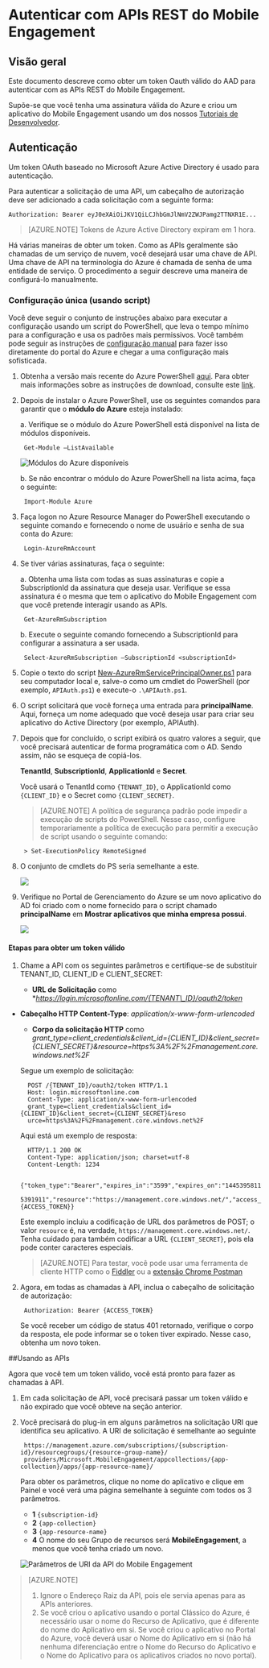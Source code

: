 <properties 
	pageTitle="Autenticar com APIs REST do Mobile Engagement"
	description="Descreve como autenticar com APIs REST do Azure Mobile Engagement" 
	services="mobile-engagement" 
	documentationCenter="mobile" 
	authors="piyushjo"
	manager="erikre"
	editor=""/>

<tags
	ms.service="mobile-engagement"
	ms.devlang="na"
	ms.topic="article"
	ms.tgt_pltfrm="mobile-multiple"
	ms.workload="mobile" 
	ms.date="03/11/2016"
	ms.author="wesmc"/>

# Autenticar com APIs REST do Mobile Engagement

## Visão geral

Este documento descreve como obter um token Oauth válido do AAD para autenticar com as APIs REST do Mobile Engagement.

Supõe-se que você tenha uma assinatura válida do Azure e criou um aplicativo do Mobile Engagement usando um dos nossos [Tutoriais de Desenvolvedor](mobile-engagement-windows-store-dotnet-get-started.md).

## Autenticação

Um token OAuth baseado no Microsoft Azure Active Directory é usado para autenticação.

Para autenticar a solicitação de uma API, um cabeçalho de autorização deve ser adicionado a cada solicitação com a seguinte forma:

	Authorization: Bearer eyJ0eXAiOiJKV1QiLCJhbGmJlNmV2ZWJPamg2TTNXR1E...

>[AZURE.NOTE] Tokens de Azure Active Directory expiram em 1 hora.

Há várias maneiras de obter um token. Como as APIs geralmente são chamadas de um serviço de nuvem, você desejará usar uma chave de API. Uma chave de API na terminologia do Azure é chamada de senha de uma entidade de serviço. O procedimento a seguir descreve uma maneira de configurá-lo manualmente.

### Configuração única (usando script)

Você deve seguir o conjunto de instruções abaixo para executar a configuração usando um script do PowerShell, que leva o tempo mínimo para a configuração e usa os padrões mais permissivos. Você também pode seguir as instruções de [configuração manual](mobile-engagement-api-authentication-manual.md) para fazer isso diretamente do portal do Azure e chegar a uma configuração mais sofisticada.

1. Obtenha a versão mais recente do Azure PowerShell [aqui](http://aka.ms/webpi-azps). Para obter mais informações sobre as instruções de download, consulte este [link](../powershell-install-configure.md).  

2. Depois de instalar o Azure PowerShell, use os seguintes comandos para garantir que o **módulo do Azure** esteja instalado:

    a. Verifique se o módulo do Azure PowerShell está disponível na lista de módulos disponíveis.
    
		Get-Module –ListAvailable 

	![Módulos do Azure disponíveis][1]
    	
    b. Se não encontrar o módulo do Azure PowerShell na lista acima, faça o seguinte:
    	
		Import-Module Azure 
    	
3. Faça logon no Azure Resource Manager do PowerShell executando o seguinte comando e fornecendo o nome de usuário e senha de sua conta do Azure:
    	
		Login-AzureRmAccount

4. Se tiver várias assinaturas, faça o seguinte:

	a. Obtenha uma lista com todas as suas assinaturas e copie a SubscriptionId da assinatura que deseja usar. Verifique se essa assinatura é o mesma que tem o aplicativo do Mobile Engagement com que você pretende interagir usando as APIs.

		Get-AzureRmSubscription

	b. Execute o seguinte comando fornecendo a SubscriptionId para configurar a assinatura a ser usada.

		Select-AzureRmSubscription –SubscriptionId <subscriptionId>

5. Copie o texto do script [New-AzureRmServicePrincipalOwner.ps1](https://raw.githubusercontent.com/matt-gibbs/azbits/master/src/New-AzureRmServicePrincipalOwner.ps1) para seu computador local e, salve-o como um cmdlet do PowerShell (por exemplo, `APIAuth.ps1`) e execute-o `.\APIAuth.ps1`.
	
6. O script solicitará que você forneça uma entrada para **principalName**. Aqui, forneça um nome adequado que você deseja usar para criar seu aplicativo do Active Directory (por exemplo, APIAuth).

7. Depois que for concluído, o script exibirá os quatro valores a seguir, que você precisará autenticar de forma programática com o AD. Sendo assim, não se esqueça de copiá-los.
		
	**TenantId**, **SubscriptionId**, **ApplicationId** e **Secret**.

	Você usará o TenantId como `{TENANT_ID}`, o ApplicationId como `{CLIENT_ID}` e o Secret como `{CLIENT_SECRET}`.

	> [AZURE.NOTE] A política de segurança padrão pode impedir a execução de scripts do PowerShell. Nesse caso, configure temporariamente a política de execução para permitir a execução de script usando o seguinte comando:

    	> Set-ExecutionPolicy RemoteSigned

8. O conjunto de cmdlets do PS seria semelhante a este.

	![][3]

9. Verifique no Portal de Gerenciamento do Azure se um novo aplicativo do AD foi criado com o nome fornecido para o script chamado **principalName** em **Mostrar aplicativos que minha empresa possui**.

	![][4]

#### Etapas para obter um token válido

1. Chame a API com os seguintes parâmetros e certifique-se de substituir TENANT\_ID, CLIENT\_ID e CLIENT\_SECRET:

	- **URL de Solicitação** como **https://login.microsoftonline.com/{TENANT\_ID}/oauth2/token*
- **Cabeçalho HTTP Content-Type**: *application/x-www-form-urlencoded*
	- **Corpo da solicitação HTTP** como *grant\_type=client\_credentials&client\_id={CLIENT\_ID}&client\_secret={CLIENT\_SECRET}&resource=https%3A%2F%2Fmanagement.core.windows.net%2F*

	Segue um exemplo de solicitação:

		POST /{TENANT_ID}/oauth2/token HTTP/1.1
		Host: login.microsoftonline.com
		Content-Type: application/x-www-form-urlencoded
		grant_type=client_credentials&client_id={CLIENT_ID}&client_secret={CLIENT_SECRET}&reso
		urce=https%3A%2F%2Fmanagement.core.windows.net%2F

	Aqui está um exemplo de resposta:

		HTTP/1.1 200 OK
		Content-Type: application/json; charset=utf-8
		Content-Length: 1234
	
		{"token_type":"Bearer","expires_in":"3599","expires_on":"1445395811","not_before":"144
		5391911","resource":"https://management.core.windows.net/","access_token":{ACCESS_TOKEN}}

	Este exemplo incluiu a codificação de URL dos parâmetros de POST; o valor `resource` é, na verdade, `https://management.core.windows.net/`. Tenha cuidado para também codificar a URL `{CLIENT_SECRET}`, pois ela pode conter caracteres especiais.

	> [AZURE.NOTE] Para testar, você pode usar uma ferramenta de cliente HTTP como o [Fiddler](http://www.telerik.com/fiddler) ou a [extensão Chrome Postman](https://chrome.google.com/webstore/detail/postman/fhbjgbiflinjbdggehcddcbncdddomop)

2. Agora, em todas as chamadas à API, inclua o cabeçalho de solicitação de autorização:

		Authorization: Bearer {ACCESS_TOKEN}

	Se você receber um código de status 401 retornado, verifique o corpo da resposta, ele pode informar se o token tiver expirado. Nesse caso, obtenha um novo token.

##Usando as APIs

Agora que você tem um token válido, você está pronto para fazer as chamadas à API.

1. Em cada solicitação de API, você precisará passar um token válido e não expirado que você obteve na seção anterior.

2. Você precisará do plug-in em alguns parâmetros na solicitação URI que identifica seu aplicativo. A URI de solicitação é semelhante ao seguinte

		https://management.azure.com/subscriptions/{subscription-id}/resourcegroups/{resource-group-name}/
		providers/Microsoft.MobileEngagement/appcollections/{app-collection}/apps/{app-resource-name}/

	Para obter os parâmetros, clique no nome do aplicativo e clique em Painel e você verá uma página semelhante à seguinte com todos os 3 parâmetros.

	- **1** `{subscription-id}`
	- **2** `{app-collection}`
	- **3** `{app-resource-name}`
	- **4** O nome do seu Grupo de recursos será **MobileEngagement**, a menos que você tenha criado um novo. 

	![Parâmetros de URI da API do Mobile Engagement][2]

>[AZURE.NOTE] <br/>
>1. Ignore o Endereço Raiz da API, pois ele servia apenas para as APIs anteriores.<br/>
>2. Se você criou o aplicativo usando o portal Clássico do Azure, é necessário usar o nome do Recurso de Aplicativo, que é diferente do nome do Aplicativo em si. Se você criou o aplicativo no Portal do Azure, você deverá usar o Nome do Aplicativo em si (não há nenhuma diferenciação entre o Nome do Recurso do Aplicativo e o Nome do Aplicativo para os aplicativos criados no novo portal).  

<!-- Images -->
[1]: ./media/mobile-engagement-api-authentication/azure-module.png
[2]: ./media/mobile-engagement-api-authentication/mobile-engagement-api-uri-params.png
[3]: ./media/mobile-engagement-api-authentication/ps-cmdlets.png
[4]: ./media/mobile-engagement-api-authentication/ad-app-creation.png

<!---HONumber=AcomDC_0518_2016-->